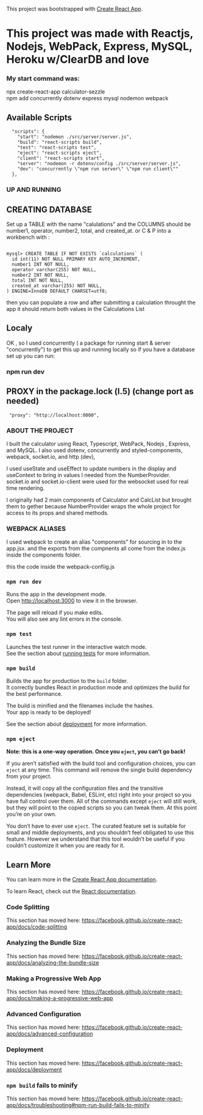 This project was bootstrapped with [Create React App](https://github.com/facebook/create-react-app).

# This project was made with Reactjs, Nodejs, WebPack, Express, MySQL, Heroku w/ClearDB and love

### My start command was:
 npx create-react-app calculator-sezzle <br />
 npm add concurrently dotenv express mysql nodemon webpack<br />

## Available Scripts

```
  "scripts": {
    "start": "nodemon ./src/server/server.js",
    "build": "react-scripts build",
    "test": "react-scripts test",
    "eject": "react-scripts eject",
    "client": "react-scripts start",
    "server": "nodemon -r dotenv/config ./src/server/server.js",
    "dev": "concurrently \"npm run server\" \"npm run client\""
  },
```

### UP AND RUNNING

## CREATING DATABASE

Set up a TABLE with the name "calulations" and the COLUMNS should be number1, operator, number2, total, and created_at. or C & P into a workbench with : <br />

```

mysql> CREATE TABLE IF NOT EXISTS `calculations` (
  id int(11) NOT NULL PRIMARY KEY AUTO_INCREMENT,
  number1 INT NOT NULL,
  operator varchar(255) NOT NULL,
  number2 INT NOT NULL,
  total INT NOT NULL,
  created_at varchar(255) NOT NULL,
) ENGINE=InnoDB DEFAULT CHARSET=utf8;

```

then you can populate a row and after submitting a calculation throught the app it should return both values in the Calculations List

## Localy

OK , so I used concurrently ( a package for running start & server "concurrently") to get this up and running locally so if you have a database set up you can run:<br />

### npm run dev


## PROXY in the package.lock (l.5) (change port as needed)

```
 "proxy": "http://localhost:8000",
```

### ABOUT THE PROJECT

I built the calculator using React, Typescript, WebPack, Nodejs , Express, and MySQL. I also used dotenv, concurrently and styled-components, webpack, socket.io, and http (dev),<br />

I used useState and useEffect to update numbers in the display and useContext to bring in values I needed from the NumberProvider.<br />
socket.io and socket.io-client were used for the websocket used for real time rendering.<br/>

I originally had 2 main components of Calculator and CalcList but brought them to gether because NumberProvider wraps the whole project for access to its props and shared methods.<br />

### WEBPACK ALIASES

I used webpack to create an alias "components" for sourcing in to the app.jsx. and the exports from the compnents all come from the index.js inside the components folder. <br />

this the code inside the webpack-confiig.js<br />

### `npm run dev`

Runs the app in the development mode.<br />
Open [http://localhost:3000](http://localhost:3000) to view it in the browser.

The page will reload if you make edits.<br />
You will also see any lint errors in the console.

### `npm test`

Launches the test runner in the interactive watch mode.<br />
See the section about [running tests](https://facebook.github.io/create-react-app/docs/running-tests) for more information.

### `npm build`

Builds the app for production to the `build` folder.<br />
It correctly bundles React in production mode and optimizes the build for the best performance.

The build is minified and the filenames include the hashes.<br />
Your app is ready to be deployed!

See the section about [deployment](https://facebook.github.io/create-react-app/docs/deployment) for more information.

### `npm eject`

**Note: this is a one-way operation. Once you `eject`, you can’t go back!**

If you aren’t satisfied with the build tool and configuration choices, you can `eject` at any time. This command will remove the single build dependency from your project.

Instead, it will copy all the configuration files and the transitive dependencies (webpack, Babel, ESLint, etc) right into your project so you have full control over them. All of the commands except `eject` will still work, but they will point to the copied scripts so you can tweak them. At this point you’re on your own.

You don’t have to ever use `eject`. The curated feature set is suitable for small and middle deployments, and you shouldn’t feel obligated to use this feature. However we understand that this tool wouldn’t be useful if you couldn’t customize it when you are ready for it.

## Learn More

You can learn more in the [Create React App documentation](https://facebook.github.io/create-react-app/docs/getting-started).

To learn React, check out the [React documentation](https://reactjs.org/).

### Code Splitting

This section has moved here: https://facebook.github.io/create-react-app/docs/code-splitting

### Analyzing the Bundle Size

This section has moved here: https://facebook.github.io/create-react-app/docs/analyzing-the-bundle-size

### Making a Progressive Web App

This section has moved here: https://facebook.github.io/create-react-app/docs/making-a-progressive-web-app

### Advanced Configuration

This section has moved here: https://facebook.github.io/create-react-app/docs/advanced-configuration

### Deployment

This section has moved here: https://facebook.github.io/create-react-app/docs/deployment

### `npm build` fails to minify

This section has moved here: https://facebook.github.io/create-react-app/docs/troubleshooting#npm-run-build-fails-to-minify

